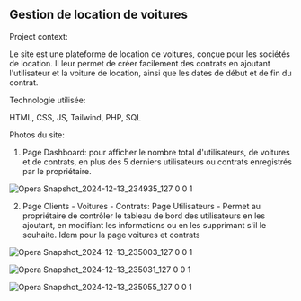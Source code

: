 ## Gestion de location de voitures

Project context:

Le site est une plateforme de location de voitures, conçue pour les sociétés de location. 
Il leur permet de créer facilement des contrats en ajoutant l'utilisateur et la voiture de location, 
ainsi que les dates de début et de fin du contrat.

Technologie utilisée:

HTML, CSS, JS, Tailwind, PHP, SQL

Photos du site:

1. Page Dashboard:
pour afficher le nombre total d'utilisateurs, de voitures et de contrats, en plus des 5 derniers utilisateurs ou contrats enregistrés par le propriétaire.

![Opera Snapshot_2024-12-13_234935_127 0 0 1](https://github.com/user-attachments/assets/5df46097-73a3-429d-b6d6-816be8c3b756)

2. Page Clients - Voitures - Contrats:
Page Utilisateurs - Permet au propriétaire de contrôler le tableau de bord des utilisateurs en les ajoutant,
en modifiant les informations ou en les supprimant s'il le souhaite. Idem pour la page voitures et contrats

![Opera Snapshot_2024-12-13_235003_127 0 0 1](https://github.com/user-attachments/assets/88d85224-afb1-4e91-b033-9ed790cf1286)

![Opera Snapshot_2024-12-13_235031_127 0 0 1](https://github.com/user-attachments/assets/282932c1-bc20-4f99-8198-744994e42c85)

![Opera Snapshot_2024-12-13_235055_127 0 0 1](https://github.com/user-attachments/assets/bf5d3560-98d8-4580-8f1c-b70810e8d3cf)



